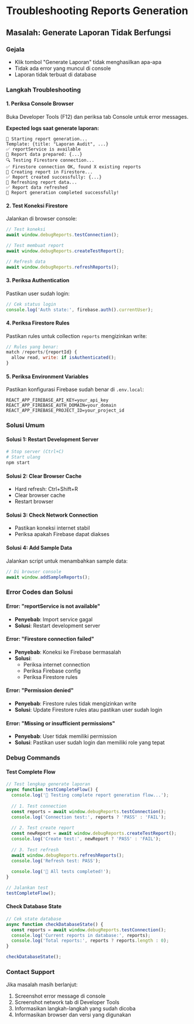 # Troubleshooting Reports Generation

## Masalah: Generate Laporan Tidak Berfungsi

### Gejala
- Klik tombol "Generate Laporan" tidak menghasilkan apa-apa
- Tidak ada error yang muncul di console
- Laporan tidak terbuat di database

### Langkah Troubleshooting

#### 1. **Periksa Console Browser**
Buka Developer Tools (F12) dan periksa tab Console untuk error messages.

**Expected logs saat generate laporan:**
```
🚀 Starting report generation...
Template: {title: "Laporan Audit", ...}
✅ reportService is available
📝 Report data prepared: {...}
🔍 Testing Firestore connection...
✅ Firestore connection OK, found X existing reports
💾 Creating report in Firestore...
✅ Report created successfully: {...}
🔄 Refreshing report data...
✅ Report data refreshed
🎉 Report generation completed successfully!
```

#### 2. **Test Koneksi Firestore**
Jalankan di browser console:
```javascript
// Test koneksi
await window.debugReports.testConnection();

// Test membuat report
await window.debugReports.createTestReport();

// Refresh data
await window.debugReports.refreshReports();
```

#### 3. **Periksa Authentication**
Pastikan user sudah login:
```javascript
// Cek status login
console.log('Auth state:', firebase.auth().currentUser);
```

#### 4. **Periksa Firestore Rules**
Pastikan rules untuk collection `reports` mengizinkan write:
```javascript
// Rules yang benar:
match /reports/{reportId} {
  allow read, write: if isAuthenticated();
}
```

#### 5. **Periksa Environment Variables**
Pastikan konfigurasi Firebase sudah benar di `.env.local`:
```
REACT_APP_FIREBASE_API_KEY=your_api_key
REACT_APP_FIREBASE_AUTH_DOMAIN=your_domain
REACT_APP_FIREBASE_PROJECT_ID=your_project_id
```

### Solusi Umum

#### **Solusi 1: Restart Development Server**
```bash
# Stop server (Ctrl+C)
# Start ulang
npm start
```

#### **Solusi 2: Clear Browser Cache**
- Hard refresh: Ctrl+Shift+R
- Clear browser cache
- Restart browser

#### **Solusi 3: Check Network Connection**
- Pastikan koneksi internet stabil
- Periksa apakah Firebase dapat diakses

#### **Solusi 4: Add Sample Data**
Jalankan script untuk menambahkan sample data:
```javascript
// Di browser console
await window.addSampleReports();
```

### Error Codes dan Solusi

#### **Error: "reportService is not available"**
- **Penyebab**: Import service gagal
- **Solusi**: Restart development server

#### **Error: "Firestore connection failed"**
- **Penyebab**: Koneksi ke Firebase bermasalah
- **Solusi**: 
  - Periksa internet connection
  - Periksa Firebase config
  - Periksa Firestore rules

#### **Error: "Permission denied"**
- **Penyebab**: Firestore rules tidak mengizinkan write
- **Solusi**: Update Firestore rules atau pastikan user sudah login

#### **Error: "Missing or insufficient permissions"**
- **Penyebab**: User tidak memiliki permission
- **Solusi**: Pastikan user sudah login dan memiliki role yang tepat

### Debug Commands

#### **Test Complete Flow**
```javascript
// Test lengkap generate laporan
async function testCompleteFlow() {
  console.log('🧪 Testing complete report generation flow...');
  
  // 1. Test connection
  const reports = await window.debugReports.testConnection();
  console.log('Connection test:', reports ? 'PASS' : 'FAIL');
  
  // 2. Test create report
  const newReport = await window.debugReports.createTestReport();
  console.log('Create test:', newReport ? 'PASS' : 'FAIL');
  
  // 3. Test refresh
  await window.debugReports.refreshReports();
  console.log('Refresh test: PASS');
  
  console.log('🎉 All tests completed!');
}

// Jalankan test
testCompleteFlow();
```

#### **Check Database State**
```javascript
// Cek state database
async function checkDatabaseState() {
  const reports = await window.debugReports.testConnection();
  console.log('Current reports in database:', reports);
  console.log('Total reports:', reports ? reports.length : 0);
}

checkDatabaseState();
```

### Contact Support

Jika masalah masih berlanjut:
1. Screenshot error message di console
2. Screenshot network tab di Developer Tools
3. Informasikan langkah-langkah yang sudah dicoba
4. Informasikan browser dan versi yang digunakan
